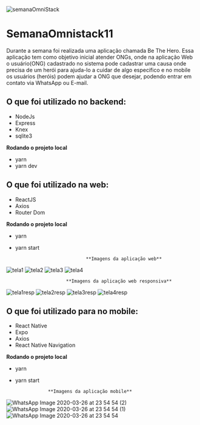 ![semanaOmniStack](https://user-images.githubusercontent.com/56658900/77716585-4b3ccf80-6fbd-11ea-8cd0-b3876de9fa96.png)

# SemanaOmnistack11
Durante a semana foi realizada uma aplicação chamada Be The Hero. Essa aplicação tem como objetivo inicial atender ONGs, onde na aplicação Web o usuário(ONG) cadastrado no sistema pode cadastrar uma causa onde precisa de um herói para ajuda-lo a cuidar de algo especifico e no mobile os usuários (heróis) podem ajudar a ONG que desejar, podendo entrar em contato via WhatsApp ou E-mail.

## O que foi utilizado no backend:
- NodeJs
- Express
- Knex
- sqlite3

**Rodando o projeto local**
- yarn 
- yarn dev

## O que foi utilizado na web:
- ReactJS
- Axios
- Router Dom

**Rodando o projeto local**
- yarn 
- yarn start

                                **Imagens da aplicação web**
![tela1](https://user-images.githubusercontent.com/56658900/77717431-3bbe8600-6fbf-11ea-9fcd-5bd7e9420d19.png)
![tela2](https://user-images.githubusercontent.com/56658900/77717448-437e2a80-6fbf-11ea-97e1-e3bb55356e8c.png)
![tela3](https://user-images.githubusercontent.com/56658900/77717450-47aa4800-6fbf-11ea-8af1-fc42acb32a09.png)
![tela4](https://user-images.githubusercontent.com/56658900/77717460-4d079280-6fbf-11ea-81ad-7db960fb0578.png)

                          **Imagens da aplicação web responsiva**
![tela1resp](https://user-images.githubusercontent.com/56658900/77717910-55140200-6fc0-11ea-984e-2c39dd980c54.png)
![tela2resp](https://user-images.githubusercontent.com/56658900/77717917-59d8b600-6fc0-11ea-9943-b2d47a9ff618.png)
![tela3resp](https://user-images.githubusercontent.com/56658900/77717924-5e04d380-6fc0-11ea-84df-db12e7f479cb.png)
![tela4resp](https://user-images.githubusercontent.com/56658900/77717933-63621e00-6fc0-11ea-9c16-01bb36022e38.png)




## O que foi utilizado para no mobile:
- React Native
- Expo
- Axios
- React Native Navigation

**Rodando o projeto local**
- yarn 
- yarn start

                  **Imagens da aplicação mobile**
![WhatsApp Image 2020-03-26 at 23 54 54 (2)](https://user-images.githubusercontent.com/56658900/77717781-0fefd000-6fc0-11ea-8e30-186aad44c81c.jpeg)
![WhatsApp Image 2020-03-26 at 23 54 54 (1)](https://user-images.githubusercontent.com/56658900/77717802-19793800-6fc0-11ea-845a-d7c9f1e8c73a.jpeg)
![WhatsApp Image 2020-03-26 at 23 54 54](https://user-images.githubusercontent.com/56658900/77717811-21d17300-6fc0-11ea-94c0-aebc283b45a7.jpeg)


